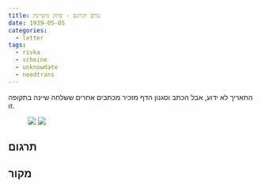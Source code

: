 ```yaml
---
title: טרם תורגם - פתק משיינה
date: 1939-05-05
categories:
  - letter
tags:
  - rivka
  - scheine
  - unknowdate
  - needtrans
---
```


התאריך לא ידוע, אבל הכתב וסגנון הדף מזכיר מכתבים אחרים ששלחה שיינה בתקופה זו.

<figure class="half">
    <a  href="/pupko-papers/assets/images/1939-05-05-scheine-note-1.jpg">
    <img src="/pupko-papers/assets/images/1939-05-05-scheine-note-1.jpg"></a>
    <a  href="/pupko-papers/assets/images/1939-05-05-scheine-note-2.jpg">
    <img src="/pupko-papers/assets/images/1939-05-05-scheine-note-2.jpg"></a>
</figure>

## תרגום

## מקור
